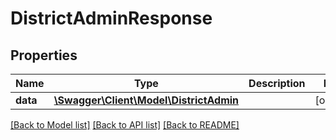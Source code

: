 # DistrictAdminResponse

## Properties
Name | Type | Description | Notes
------------ | ------------- | ------------- | -------------
**data** | [**\Swagger\Client\Model\DistrictAdmin**](DistrictAdmin.md) |  | [optional] 

[[Back to Model list]](../README.md#documentation-for-models) [[Back to API list]](../README.md#documentation-for-api-endpoints) [[Back to README]](../README.md)


